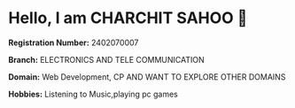 # Hello, I am **CHARCHIT SAHOO** 👋

**Registration Number:** 2402070007

**Branch:** ELECTRONICS AND TELE COMMUNICATION

**Domain:** Web Development, CP AND WANT TO EXPLORE OTHER DOMAINS 

**Hobbies:** Listening to Music,playing pc games